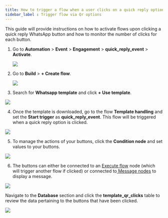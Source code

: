 ```yaml
---
title: How to trigger a flow when a user clicks on a quick reply option on Whatsapp?
sidebar_label : Trigger flow via Qr options
---
```


This guide will provide instructions on how to activate flows upon clicking a quick reply WhatsApp button and how to monitor the number of clicks for each button.

1. Go to **Automation** > **Event** > **Engagement** > **quick_reply_event** > **Activate**.

   ![](https://i.imgur.com/tB1L8qw.png)


2. Go to **Build** > **+ Create flow**.

   ![](https://i.imgur.com/jNFalW4.png)

3. Search for **Whatsapp template**  and click **+ Use template**.

![](https://i.imgur.com/z6h5KN4.png)


4. Once the template is downloaded, go to the flow **Template handling** and set the **Start trigger** as **quick_reply_event**. This flow will be triggered when a quick reply option is clicked.

![](https://i.imgur.com/FLkprMA.png)


5. To manage the actions of your buttons, click the **Condition node** and set values to your buttons.

![](https://i.imgur.com/MuobVKb.png)


6. The buttons can either be connected to an [Execute flow](https://docs.yellow.ai/docs/platform_concepts/studio/build/nodes/action-nodes#15-execute-flow) node (which will trigger another flow if clicked) or connected to[ Message nodes](https://docs.yellow.ai/docs/platform_concepts/studio/build/nodes/message-nodes) to display a message.

![](https://i.imgur.com/sPpeNYV.png)


Navigate to the **Database** section and click the **template_qr_clicks** table to review the data pertaining to the buttons that have been clicked.

![](https://i.imgur.com/gOUMTys.png)
